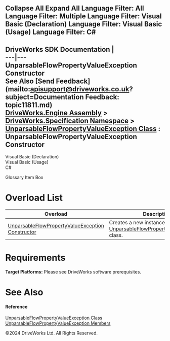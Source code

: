        

 Collapse All Expand All  Language Filter: All  Language Filter: Multiple  Language Filter: Visual Basic (Declaration) Language Filter: Visual Basic (Usage) Language Filter: C#  
---  
DriveWorks SDK Documentation  |   
---|---  
UnparsableFlowPropertyValueException Constructor   
See Also [Send Feedback](mailto:apisupport@driveworks.co.uk?subject=Documentation Feedback: topic11811.md)  
[DriveWorks.Engine Assembly](topic2156.md) > [DriveWorks.Specification Namespace](topic10764.md) > [UnparsableFlowPropertyValueException Class](topic11805.md) : UnparsableFlowPropertyValueException Constructor  
---  
  
Visual Basic (Declaration)    
Visual Basic (Usage)    
C# 

Glossary Item Box

# Overload List

Overload| Description  
---|---  
[UnparsableFlowPropertyValueException Constructor](topic11812.md)| Creates a new instance of the [UnparsableFlowPropertyValueException](topic11805.md) class.   
  
# Requirements

**Target Platforms:** Please see DriveWorks software prerequisites.

# See Also

#### Reference

[UnparsableFlowPropertyValueException Class](topic11805.md)   
[UnparsableFlowPropertyValueException Members](topic11806.md)

©2024 DriveWorks Ltd. All Rights Reserved.
